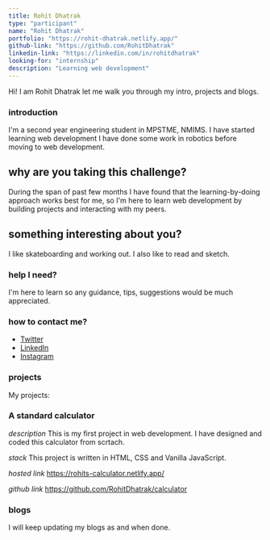 ```yaml
---
title: Rohit Dhatrak
type: "participant"
name: "Rohit Dhatrak"
portfolio: "https://rohit-dhatrak.netlify.app/"
github-link: "https://github.com/RohitDhatrak"
linkedin-link: "https://linkedin.com/in/rohitdhatrak"
looking-for: "internship"
description: "Learning web development"
---
```


Hi! I am Rohit Dhatrak let me walk you through my intro, projects and blogs.

### introduction

I'm a second year engineering student in MPSTME, NMIMS. I have started learning web development I have done some work in robotics before moving to web development.

## why are you taking this challenge?

During the span of past few months I have found that the learning-by-doing approach works best for me, so I'm here to learn web development by building projects and interacting with my peers.

## something interesting about you?

I like skateboarding and working out. I also like to read and sketch.

### help I need?

I'm here to learn so any guidance, tips, suggestions would be much appreciated.

### how to contact me?

- [Twitter](https://twitter.com/RohitDhatrak_)
- [LinkedIn](https://linkedin.com/in/rohitdhatrak)
- [Instagram](https://www.instagram.com/rohit.dhatrak_)

### projects

My projects:

### A standard calculator

_description_ This is my first project in web development. I have designed and coded this calculator from scrtach.

_stack_ This project is written in HTML, CSS and Vanilla JavaScript.

_hosted link_ https://rohits-calculator.netlify.app/

_github link_ https://github.com/RohitDhatrak/calculator

### blogs

I will keep updating my blogs as and when done.
